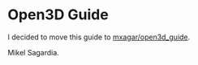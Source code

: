 # Open3D Guide

I decided to move this guide to [mxagar/open3d_guide](https://github.com/mxagar/open3d_guide).

Mikel Sagardia.
